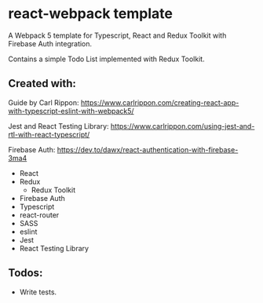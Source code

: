 # react-webpack template

A Webpack 5 template for Typescript, React and Redux Toolkit with Firebase Auth integration.

Contains a simple Todo List implemented with Redux Toolkit.

## Created with:

Guide by Carl Rippon: https://www.carlrippon.com/creating-react-app-with-typescript-eslint-with-webpack5/

Jest and React Testing Library: https://www.carlrippon.com/using-jest-and-rtl-with-react-typescript/

Firebase Auth: https://dev.to/dawx/react-authentication-with-firebase-3ma4

- React
- Redux
  - Redux Toolkit
- Firebase Auth
- Typescript
- react-router
- SASS
- eslint
- Jest
- React Testing Library

## Todos:

- Write tests.
